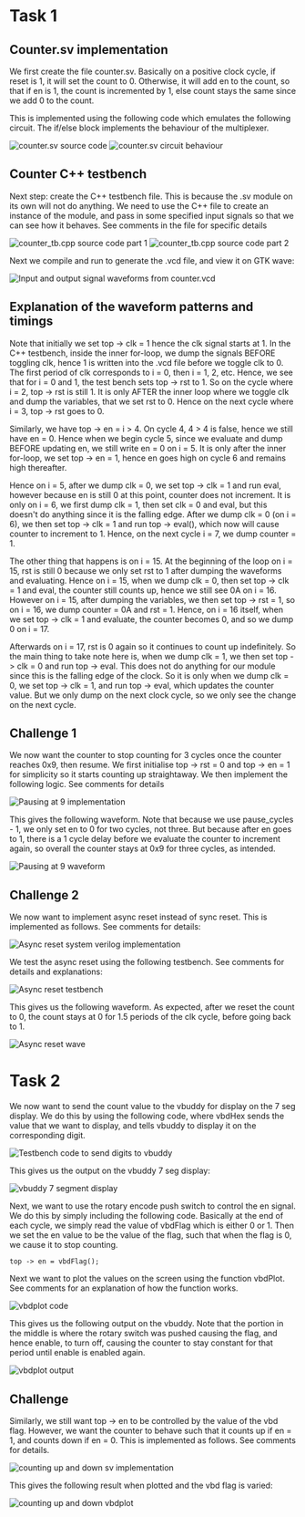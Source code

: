 # Task 1

## Counter.sv implementation

We first create the file counter.sv. Basically on a positive clock cycle, if reset is 1, it will set the count to 0. Otherwise, it will add en to the count, so that if en is 1, the count is incremented by 1, else count stays the same since we add 0 to the count.

This is implemented using the following code which emulates the following circuit. The if/else block implements the behaviour of the multiplexer.

![counter.sv source code](images/[task1]counter_sv_code.png)
![counter.sv circuit behaviour](images/counter_inners.jpg)

## Counter C++ testbench

Next step: create the C++ testbench file. This is because the .sv module on its own will not do anything. We need to use the C++ file to create an instance of the module, and pass in some specified input signals so that we can see how it behaves. See comments in the file for specific details

![counter_tb.cpp source code part 1](images/[task1]counter_tb_1.png)
![counter_tb.cpp source code part 2](images/[task1]counter_tb_2.png)

Next we compile and run to generate the .vcd file, and view it on GTK wave:

![Input and output signal waveforms from counter.vcd](images/[task1]counter_vcd_wave.png)

## Explanation of the waveform patterns and timings

Note that initially we set top -> clk = 1 hence the clk signal starts at 1. In the C++ testbench, inside the inner for-loop, we dump the signals BEFORE toggling clk, hence 1 is written into the .vcd file before we toggle clk to 0. The first period of clk corresponds to i = 0, then i = 1, 2, etc. Hence, we see that for i = 0 and 1, the test bench sets top -> rst to 1. So on the cycle where i = 2, top -> rst is still 1. It is only AFTER the inner loop where we toggle clk and dump the variables, that we set rst to 0. Hence on the next cycle where i = 3, top -> rst goes to 0.

Similarly, we have top -> en = i > 4. On cycle 4, 4 > 4 is false, hence we still have en = 0. Hence when we begin cycle 5, since we evaluate and dump BEFORE updating en, we still write en = 0 on i = 5. It is only after the inner for-loop, we set top -> en = 1, hence en goes high on cycle 6 and remains high thereafter.

Hence on i = 5, after we dump clk = 0, we set top -> clk = 1 and run eval, however because en is still 0 at this point, counter does not increment. It is only on i = 6, we first dump clk = 1, then set clk = 0 and eval, but this doesn't do anything since it is the falling edge. After we dump clk = 0 (on i = 6), we then set top -> clk = 1 and run top -> eval(), which now will cause counter to increment to 1. Hence, on the next cycle i = 7, we dump counter = 1.

The other thing that happens is on i = 15. At the beginning of the loop on i = 15, rst is still 0 because we only set rst to 1 after dumping the waveforms and evaluating. Hence on i = 15, when we dump clk = 0, then set top -> clk = 1 and eval, the counter still counts up, hence we still see 0A on i = 16. However on i = 15, after dumping the variables, we then set top -> rst = 1, so on i = 16, we dump counter = 0A and rst = 1. Hence, on i = 16 itself, when we set top -> clk = 1 and evaluate, the counter becomes 0, and so we dump 0 on i = 17.

Afterwards on i = 17, rst is 0 again so it continues to count up indefinitely. So the main thing to take note here is, when we dump clk = 1, we then set top -> clk = 0 and run top -> eval. This does not do anything for our module since this is the falling edge of the clock. So it is only when we dump clk = 0, we set top -> clk = 1, and run top -> eval, which updates the counter value. But we only dump on the next clock cycle, so we only see the change on the next cycle.

## Challenge 1

We now want the counter to stop counting for 3 cycles once the counter reaches 0x9, then resume. We first initialise top -> rst = 0 and top -> en = 1 for simplicity so it starts counting up straightaway. We then implement the following logic. See comments for details

![Pausing at 9 implementation](images/[task1]counter_tb_pauseat9.png)

This gives the following waveform. Note that because we use pause_cycles - 1, we only set en to 0 for two cycles, not three. But because after en goes to 1, there is a 1 cycle delay before we evaluate the counter to increment again, so overall the counter stays at 0x9 for three cycles, as intended.

![Pausing at 9 waveform](images/[task1]counter_vcd_wave_pauseat9.png)

## Challenge 2

We now want to implement async reset instead of sync reset. This is implemented as follows. See comments for details:

![Async reset system verilog implementation](images/[task1]async_reset_sv.png)

We test the async reset using the following testbench. See comments for details and explanations:

![Async reset testbench](images/[task1]async_reset_tb.png)

This gives us the following waveform. As expected, after we reset the count to 0, the count stays at 0 for 1.5 periods of the clk cycle, before going back to 1.

![Async reset wave](images/[task1]async_reset_gtk.png)

# Task 2

We now want to send the count value to the vbuddy for display on the 7 seg display. We do this by using the following code, where vbdHex sends the value that we want to display, and tells vbuddy to display it on the corresponding digit.

![Testbench code to send digits to vbuddy](images/[task2]tb_vbdhex.png)

This gives us the output on the vbuddy 7 seg display:

![vbuddy 7 segment display](images/[task2]vbuddy_7seg_count.jpg)

Next, we want to use the rotary encode push switch to control the en signal. We do this by simply including the following code. Basically at the end of each cycle, we simply read the value of vbdFlag which is either 0 or 1. Then we set the en value to be the value of the flag, such that when the flag is 0, we cause it to stop counting.

```
top -> en = vbdFlag();
```

Next we want to plot the values on the screen using the function vbdPlot. See comments for an explanation of how the function works.

![vbdplot code](images/[task2]tb_vbdplot.png)

This gives us the following output on the vbuddy. Note that the portion in the middle is where the rotary switch was pushed causing the flag, and hence enable, to turn off, causing the counter to stay constant for that period until enable is enabled again.

![vbdplot output](images/[task2]vbdplot.jpg)

## Challenge

Similarly, we still want top -> en to be controlled by the value of the vbd flag. However, we want the counter to behave such that it counts up if en = 1, and counts down if en = 0. This is implemented as follows. See comments for details.

![counting up and down sv implementation](images/[task2]count_up_down_sv.png)

This gives the following result when plotted and the vbd flag is varied:

![counting up and down vbdplot](images/[task2]count_up_down_output.jpg)